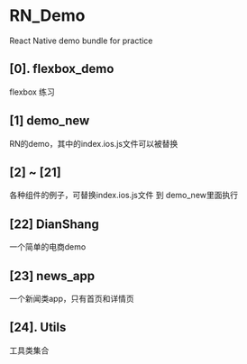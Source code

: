# RN_Demo
React Native demo bundle for practice

## [0]. flexbox_demo
flexbox 练习

## [1] demo_new
RN的demo，其中的index.ios.js文件可以被替换

## [2] ~ [21]
各种组件的例子，可替换index.ios.js文件 到 demo_new里面执行

## [22] DianShang
一个简单的电商demo

## [23] news_app
一个新闻类app，只有首页和详情页

## [24]. Utils
工具类集合


